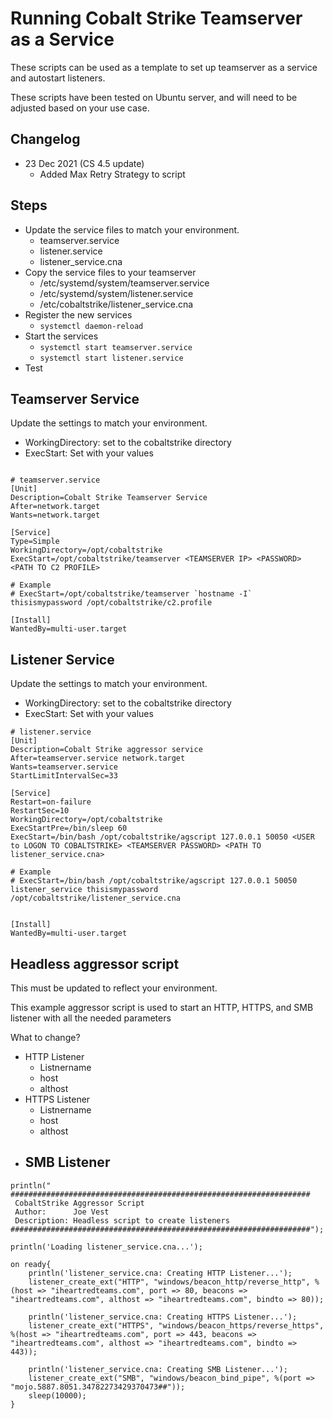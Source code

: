 # Running Cobalt Strike Teamserver as a Service

These scripts can be used as a template to set up teamserver as a service and autostart listeners.

These scripts have been tested on Ubuntu server, and will need to be adjusted based on your use case.

## Changelog

- 23 Dec 2021 (CS 4.5 update)
  - Added Max Retry Strategy to script

## Steps

- Update the service files to match your environment.
  - teamserver.service
  - listener.service
  - listener_service.cna
- Copy the service files to your teamserver
  - /etc/systemd/system/teamserver.service
  - /etc/systemd/system/listener.service
  - /etc/cobaltstrike/listener_service.cna
- Register the new services
  - `systemctl daemon-reload`
- Start the services
  - `systemctl start teamserver.service`
  - `systemctl start listener.service`
- Test

## Teamserver Service

Update the settings to match your environment.

- WorkingDirectory: set to the cobaltstrike directory
- ExecStart: Set with your values

```

# teamserver.service
[Unit]
Description=Cobalt Strike Teamserver Service
After=network.target
Wants=network.target

[Service]
Type=Simple
WorkingDirectory=/opt/cobaltstrike
ExecStart=/opt/cobaltstrike/teamserver <TEAMSERVER IP> <PASSWORD> <PATH TO C2 PROFILE>

# Example
# ExecStart=/opt/cobaltstrike/teamserver `hostname -I` thisismypassword /opt/cobaltstrike/c2.profile

[Install]
WantedBy=multi-user.target

```

## Listener Service

Update the settings to match your environment.

- WorkingDirectory: set to the cobaltstrike directory
- ExecStart: Set with your values

```
# listener.service
[Unit]
Description=Cobalt Strike aggressor service
After=teamserver.service network.target
Wants=teamserver.service
StartLimitIntervalSec=33

[Service]
Restart=on-failure
RestartSec=10
WorkingDirectory=/opt/cobaltstrike
ExecStartPre=/bin/sleep 60
ExecStart=/bin/bash /opt/cobaltstrike/agscript 127.0.0.1 50050 <USER to LOGON TO COBALTSTRIKE> <TEAMSERVER PASSWORD> <PATH TO listener_service.cna>

# Example
# ExecStart=/bin/bash /opt/cobaltstrike/agscript 127.0.0.1 50050 listener_service thisismypassword /opt/cobaltstrike/listener_service.cna


[Install]
WantedBy=multi-user.target
```

## Headless aggressor script

This must be updated to reflect your environment. 

This example aggressor script is used to start an HTTP, HTTPS, and SMB listener with all the needed parameters

What to change?

- HTTP Listener
  - Listnername
  - host
  - althost
- HTTPS Listener
  - Listnername
  - host
  - althost
- SMB Listener
  - 


```
println("
###################################################################
 CobaltStrike Aggressor Script          
 Author:      Joe Vest
 Description: Headless script to create listeners
###################################################################");

println('Loading listener_service.cna...');

on ready{
    println('listener_service.cna: Creating HTTP Listener...');
	listener_create_ext("HTTP", "windows/beacon_http/reverse_http", %(host => "iheartredteams.com", port => 80, beacons => "iheartredteams.com", althost => "iheartredteams.com", bindto => 80));

    println('listener_service.cna: Creating HTTPS Listener...');
	listener_create_ext("HTTPS", "windows/beacon_https/reverse_https", %(host => "iheartredteams.com", port => 443, beacons => "iheartredteams.com", althost => "iheartredteams.com", bindto => 443));

    println('listener_service.cna: Creating SMB Listener...');
	listener_create_ext("SMB", "windows/beacon_bind_pipe", %(port => "mojo.5887.8051.34782273429370473##"));
	sleep(10000);
}
```
